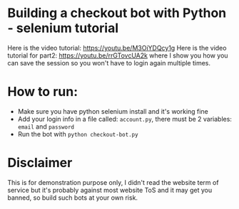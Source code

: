 # Building a checkout bot with Python - selenium tutorial
Here is the video tutorial: https://youtu.be/M3OiYDQcy1g
Here is the video tutorial for part2: https://youtu.be/rrGTovcUA2k where I show you how you can save the session so you won't have to login again multiple times.

# How to run:
- Make sure you have python selenium install and it's working fine
- Add your login info in a file called: `account.py`, there must be 2 variables: `email` and `password`
- Run the bot with `python checkout-bot.py`

# Disclaimer
This is for demonstration purpose only, I didn't read the website term of service but it's probably against most website ToS and it may get you banned, so build such bots at your own risk.
